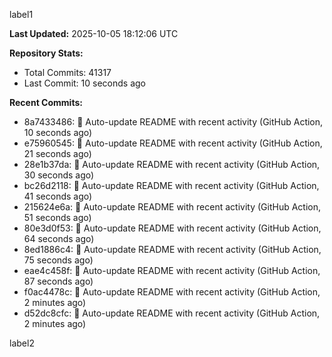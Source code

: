 
label1 
<!-- ACTIVITY_START -->
**Last Updated:** 2025-10-05 18:12:06 UTC

**Repository Stats:**
- Total Commits: 41317
- Last Commit: 10 seconds ago

**Recent Commits:**
- 8a7433486: 🤖 Auto-update README with recent activity (GitHub Action, 10 seconds ago)
- e75960545: 🤖 Auto-update README with recent activity (GitHub Action, 21 seconds ago)
- 28e1b37da: 🤖 Auto-update README with recent activity (GitHub Action, 30 seconds ago)
- bc26d2118: 🤖 Auto-update README with recent activity (GitHub Action, 41 seconds ago)
- 215624e6a: 🤖 Auto-update README with recent activity (GitHub Action, 51 seconds ago)
- 80e3d0f53: 🤖 Auto-update README with recent activity (GitHub Action, 64 seconds ago)
- 8ed1886c4: 🤖 Auto-update README with recent activity (GitHub Action, 75 seconds ago)
- eae4c458f: 🤖 Auto-update README with recent activity (GitHub Action, 87 seconds ago)
- f0ac4478c: 🤖 Auto-update README with recent activity (GitHub Action, 2 minutes ago)
- d52dc8cfc: 🤖 Auto-update README with recent activity (GitHub Action, 2 minutes ago)
<!-- ACTIVITY_END -->

label2
